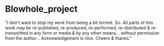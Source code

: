 # Blowhole_project

"I don't want to stop my work from being a bit torrent. So. All parts of this work may be re-published, re-produced, re-performed, re-distributed & re-transmitted in any form or media & by any other means... without permission from the author... Acknowledgement is nice. Cheers & thanks."
